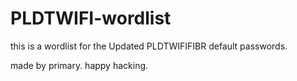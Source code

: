 # PLDTWIFI-wordlist
this is a wordlist for the Updated PLDTWIFIFIBR default passwords.

made by primary. happy hacking.

